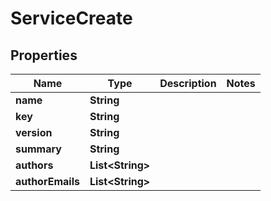 

# ServiceCreate


## Properties

| Name | Type | Description | Notes |
|------------ | ------------- | ------------- | -------------|
|**name** | **String** |  |  |
|**key** | **String** |  |  |
|**version** | **String** |  |  |
|**summary** | **String** |  |  |
|**authors** | **List&lt;String&gt;** |  |  |
|**authorEmails** | **List&lt;String&gt;** |  |  |



